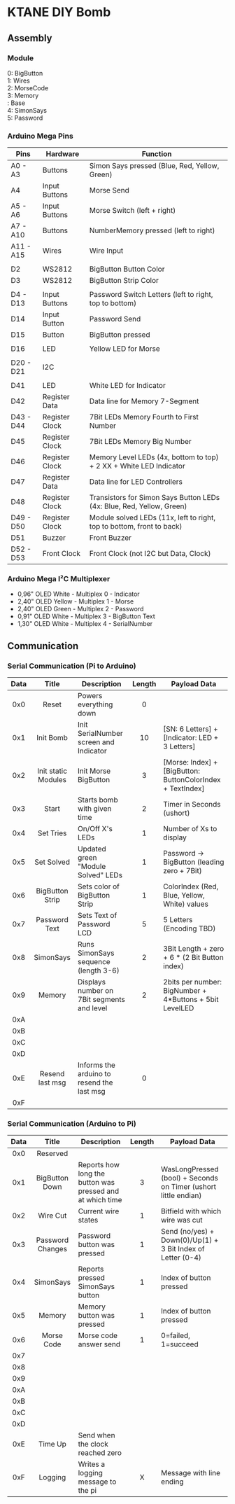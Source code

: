# KTANE DIY Bomb

## Assembly

### Module

0: BigButton  
1: Wires  
2: MorseCode  
3: Memory  
 : Base  
4: SimonSays  
5: Password  

### Arduino Mega Pins

| Pins      | Hardware       | Function                                                              |
|-----------|----------------|-----------------------------------------------------------------------|
| A0  - A3  | Buttons        | Simon Says pressed (Blue, Red, Yellow, Green)                         |
| A4        | Input Buttons  | Morse Send                                                            |
| A5  - A6  | Input Buttons  | Morse Switch (left + right)                                           |
| A7  - A10 | Buttons        | NumberMemory pressed (left to right)                                  |
| A11 - A15 | Wires          | Wire Input                                                            |
|           |                |                                                                       |
| D2        | WS2812         | BigButton Button Color                                                |
| D3        | WS2812         | BigButton Strip Color                                                 |
|           |                |                                                                       |
| D4 - D13  | Input Buttons  | Password Switch Letters (left to right, top to bottom)                |
| D14       | Input Button   | Password Send                                                         |
| D15       | Button         | BigButton pressed                                                     |
|           |                |                                                                       |
| D16       | LED            | Yellow LED for Morse                                                  |
|           |                |                                                                       |
| D20 - D21 | I2C            |                                                                       |
|           |                |                                                                       |
| D41       | LED            | White LED for Indicator                                               |
| D42       | Register Data  | Data line for Memory 7-Segment                                        |
| D43 - D44 | Register Clock | 7Bit LEDs Memory Fourth to First Number                               |
| D45       | Register Clock | 7Bit LEDs Memory Big Number                                           |
| D46       | Register Clock | Memory Level LEDs (4x, bottom to top) + 2 XX + White LED Indicator    |
| D47       | Register Data  | Data line for LED Controllers                                         |
| D48       | Register Clock | Transistors for Simon Says Button LEDs (4x: Blue, Red, Yellow, Green) |
| D49 - D50 | Register Clock | Module solved LEDs (11x, left to right, top to bottom, front to back) |
| D51       | Buzzer         | Front Buzzer                                                          |
| D52 - D53 | Front Clock    | Front Clock (not I2C but Data, Clock)                                 |

### Arduino Mega I²C Multiplexer

- 0,96" OLED White  - Multiplex 0 - Indicator
- 2,40" OLED Yellow - Multiplex 1 - Morse
- 2,40" OLED Green  - Multiplex 2 - Password
- 0,91" OLED White  - Multiplex 3 - BigButton Text
- 1,30" OLED White  - Multiplex 4 - SerialNumber

## Communication

### Serial Communication (Pi to Arduino)

| Data |        Title        | Description                                | Length | Payload Data                                               |
|:----:|:-------------------:|--------------------------------------------|:------:|------------------------------------------------------------|
| 0x0  |        Reset        | Powers everything down                     |   0    |                                                            |
| 0x1  |      Init Bomb      | Init SerialNumber screen and Indicator     |   10   | [SN: 6 Letters] + [Indicator: LED + 3 Letters]             |
| 0x2  | Init static Modules | Init Morse BigButton                       |   3    | [Morse: Index] + [BigButton: ButtonColorIndex + TextIndex] |
| 0x3  |        Start        | Starts bomb with given time                |   2    | Timer in Seconds (ushort)                                  |
| 0x4  |      Set Tries      | On/Off X's LEDs                            |   1    | Number of Xs to display                                    |
| 0x5  |     Set Solved      | Updated green "Module Solved" LEDs         |   1    | Password -> BigButton (leading zero + 7Bit)                |
| 0x6  |   BigButton Strip   | Sets color of BigButton Strip              |   1    | ColorIndex (Red, Blue, Yellow, White) values               |
| 0x7  |    Password Text    | Sets Text of Password LCD                  |   5    | 5 Letters (Encoding TBD)                                   |
| 0x8  |      SimonSays      | Runs SimonSays sequence (length 3-6)       |   2    | 3Bit Length + zero + 6 * (2 Bit Button index)              |
| 0x9  |       Memory        | Displays number on 7Bit segments and level |   2    | 2bits per number: BigNumber + 4*Buttons + 5bit LevelLED    |
| 0xA  |                     |                                            |        |                                                            |
| 0xB  |                     |                                            |        |                                                            |
| 0xC  |                     |                                            |        |                                                            |
| 0xD  |                     |                                            |        |                                                            |
| 0xE  |   Resend last msg   | Informs the arduino to resend the last msg |   0    |                                                            |
| 0xF  |                     |                                            |        |                                                            |

### Serial Communication (Arduino to Pi)

| Data |      Title       | Description                                               | Length | Payload Data                                                    |
|:----:|:----------------:|-----------------------------------------------------------|:------:|-----------------------------------------------------------------|
| 0x0  |     Reserved     |                                                           |        |                                                                 |
| 0x1  |  BigButton Down  | Reports how long the button was pressed and at which time |   3    | WasLongPressed (bool) + Seconds on Timer (ushort little endian) |
| 0x2  |     Wire Cut     | Current wire states                                       |   1    | Bitfield with which wire was cut                                |
| 0x3  | Password Changes | Password button was pressed                               |   1    | Send (no/yes) + Down(0)/Up(1) + 3 Bit Index of Letter (0-4)     |
| 0x4  |    SimonSays     | Reports pressed SimonSays button                          |   1    | Index of button pressed                                         |
| 0x5  |      Memory      | Memory button was pressed                                 |   1    | Index of button pressed                                         |
| 0x6  |    Morse Code    | Morse code answer send                                    |   1    | 0=failed, 1=succeed                                             |
| 0x7  |                  |                                                           |        |                                                                 |
| 0x8  |                  |                                                           |        |                                                                 |
| 0x9  |                  |                                                           |        |                                                                 |
| 0xA  |                  |                                                           |        |                                                                 |
| 0xB  |                  |                                                           |        |                                                                 |
| 0xC  |                  |                                                           |        |                                                                 |
| 0xD  |                  |                                                           |        |                                                                 |
| 0xE  |     Time Up      | Send when the clock reached zero                          |        |                                                                 |
| 0xF  |     Logging      | Writes a logging message to the pi                        |   X    | Message with line  ending                                       |
